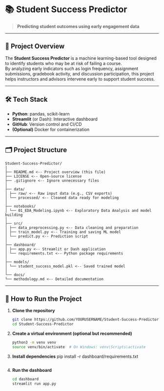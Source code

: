 # 📚 Student Success Predictor

> **Predicting student outcomes using early engagement data**

---

## 🎯 Project Overview

The **Student Success Predictor** is a machine learning-based tool designed to identify students who may be at risk of failing a course.  
By analyzing early indicators such as login frequency, assignment submissions, gradebook activity, and discussion participation, this project helps instructors and advisors intervene early to support student success.

---

## 🛠 Tech Stack

- **Python**: pandas, scikit-learn
- **Streamlit** (or Dash): Interactive dashboard
- **GitHub**: Version control and CI/CD
- **(Optional)** Docker for containerization

---

## 🗂️ Project Structure
```
Student-Success-Predictor/
│
├── README.md <-- Project overview (this file)
├── LICENSE <-- Open-source license
├── .gitignore <-- Ignore unnecessary files
│
├── data/
│ ├── raw/ <-- Raw input data (e.g., CSV exports)
│ └── processed/ <-- Cleaned data ready for modeling
│
├── notebooks/
│ └── 01_EDA_Modeling.ipynb <-- Exploratory Data Analysis and model building
│
├── src/
│ ├── data_preprocessing.py <-- Data cleaning and preparation
│ ├── train_model.py <-- Training and saving ML model
│ └── predict.py <-- Prediction script
│
├── dashboard/
│ ├── app.py <-- Streamlit or Dash application
│ └── requirements.txt <-- Python package requirements
│
├── models/
│ └── student_success_model.pkl <-- Saved trained model
│
└── docs/
└── methodology.md <-- Detailed documentation
```

---

## 🚀 How to Run the Project

1. **Clone the repository**
   ```bash
   git clone https://github.com/YOURUSERNAME/Student-Success-Predictor.git
   cd Student-Success-Predictor
2. **Create a virtual environment (optional but recommended)**
   ```bash
   python3 -m venv venv
   source venv/bin/activate  # On Windows: venv\Scripts\activate
3. **Install dependencies**
   pip install -r dashboard/requirements.txt
   ```bash
4. **Run the dashboard**
   ```bash
   cd dashboard
   streamlit run app.py

